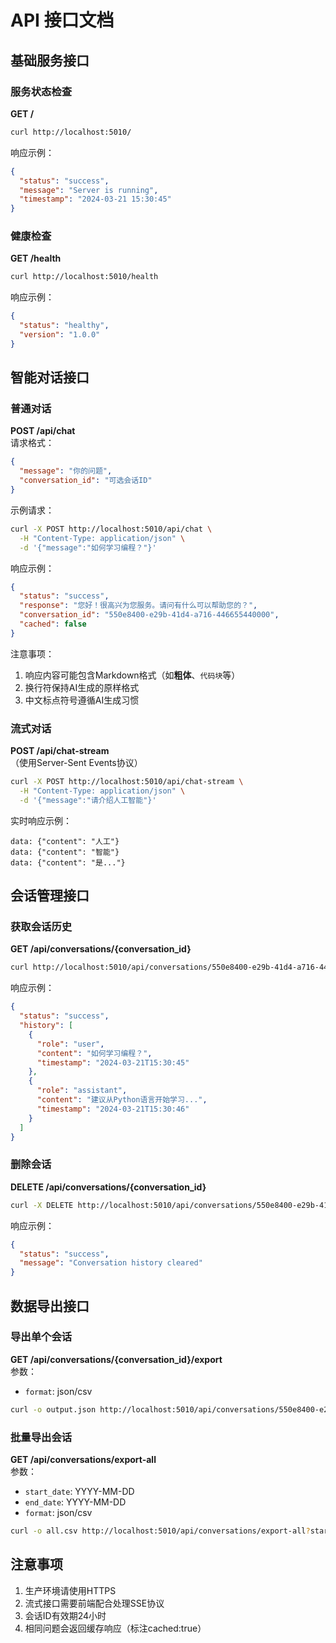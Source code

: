 # API 接口文档

## 基础服务接口

### 服务状态检查
**GET /**  
```bash
curl http://localhost:5010/
```
响应示例：
```json
{
  "status": "success",
  "message": "Server is running",
  "timestamp": "2024-03-21 15:30:45"
}
```

### 健康检查
**GET /health**  
```bash
curl http://localhost:5010/health
```
响应示例：
```json
{
  "status": "healthy",
  "version": "1.0.0"
}
```

## 智能对话接口

### 普通对话
**POST /api/chat**  
请求格式：
```json
{
  "message": "你的问题",
  "conversation_id": "可选会话ID"
}
```
示例请求：
```bash
curl -X POST http://localhost:5010/api/chat \
  -H "Content-Type: application/json" \
  -d '{"message":"如何学习编程？"}'
```
响应示例：
```json
{
  "status": "success",
  "response": "您好！很高兴为您服务。请问有什么可以帮助您的？",
  "conversation_id": "550e8400-e29b-41d4-a716-446655440000",
  "cached": false
}
```

注意事项：
1. 响应内容可能包含Markdown格式（如**粗体**、`代码块`等）
2. 换行符保持AI生成的原样格式
3. 中文标点符号遵循AI生成习惯

### 流式对话
**POST /api/chat-stream**  
（使用Server-Sent Events协议）
```bash
curl -X POST http://localhost:5010/api/chat-stream \
  -H "Content-Type: application/json" \
  -d '{"message":"请介绍人工智能"}'
```
实时响应示例：
```
data: {"content": "人工"}
data: {"content": "智能"}
data: {"content": "是..."}
```

## 会话管理接口

### 获取会话历史
**GET /api/conversations/{conversation_id}**  
```bash
curl http://localhost:5010/api/conversations/550e8400-e29b-41d4-a716-446655440000
```
响应示例：
```json
{
  "status": "success",
  "history": [
    {
      "role": "user",
      "content": "如何学习编程？",
      "timestamp": "2024-03-21T15:30:45"
    },
    {
      "role": "assistant", 
      "content": "建议从Python语言开始学习...",
      "timestamp": "2024-03-21T15:30:46"
    }
  ]
}
```

### 删除会话
**DELETE /api/conversations/{conversation_id}**  
```bash
curl -X DELETE http://localhost:5010/api/conversations/550e8400-e29b-41d4-a716-446655440000
```
响应示例：
```json
{
  "status": "success",
  "message": "Conversation history cleared"
}
```

## 数据导出接口

### 导出单个会话
**GET /api/conversations/{conversation_id}/export**  
参数：
- `format`: json/csv

```bash
curl -o output.json http://localhost:5010/api/conversations/550e8400-e29b-41d4-a716-446655440000/export?format=json
```

### 批量导出会话
**GET /api/conversations/export-all**  
参数：
- `start_date`: YYYY-MM-DD
- `end_date`: YYYY-MM-DD 
- `format`: json/csv

```bash
curl -o all.csv http://localhost:5010/api/conversations/export-all?start_date=2024-03-01&end_date=2024-03-21&format=csv
```

## 注意事项
1. 生产环境请使用HTTPS
2. 流式接口需要前端配合处理SSE协议
3. 会话ID有效期24小时
4. 相同问题会返回缓存响应（标注cached:true） 
